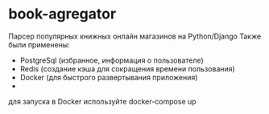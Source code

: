 # book-agregator
Парсер популярных книжных онлайн магазинов на Python/Django
Также были применены:
- PostgreSql (избранное, информация о пользователе)
- Redis (создание кэша для сокращения времени пользования)
- Docker (для быстрого развертывания приложения)
- 

для запуска в Docker используйте docker-compose up
